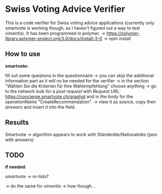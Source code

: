 # Swiss Voting Advice Verifier

This is a code verifier for Swiss voting advice applications (currently only smartvote is working though, as I haven't figured out a way to test vimentis).
It has been programmed in polymer. -> https://polymer-library.polymer-project.org/3.0/docs/install-3-0 -> npm install

## How to use

**smartvote:**

fill out some questions in the questionnaire -> you can skip the additional information part as it will no be needed for the verifier -> in the section "Wählen Sie die Kriterien für Ihre Wahlempfehlung" choose anything -> go to the network look for a *post request* with *Request URL:* https://concierge.smartvote.ch/graphql and in the *body* for the *operationName* "CreateRecommendation". -> view it as source, copy then *answers* and insert it into the field.
 
## Results

Smartvote -> algorithm appears to work with Ständeräte/Nationalräte (json with answers)

## TODO

**if needed**:

*smartvote*
-> nr-lists?

-> do the same for *vimentis* -> how though...
